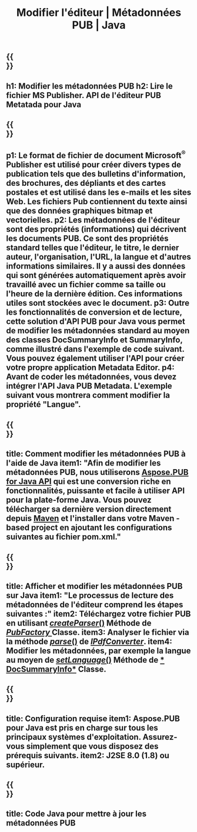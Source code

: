 ﻿---
translation: true
template: /_templates/metadata-java.md
title: Modifier l'éditeur | Métadonnées PUB | Java
description: Lisez les métadonnées de l'éditeur à l'aide de la solution d'API PUB Java. L'API Java native vous donne accès aux propriétés SummaryInfo et DocSummaryInfo.
url: /java/metadata/pub/
metakeywords: modifier les métadonnées de pub java, les métadonnées de fichier pub java, l'éditeur de métadonnées java, lire les métadonnées de fichier pub java, lire les métadonnées de pub java
family: pub
platformtag: java
feature: metadata
aliases: /java/metadata/
---

{{<section banner>}}
---
h1: Modifier les métadonnées PUB
h2: Lire le fichier MS Publisher. API de l'éditeur PUB Metatada pour Java
---

{{<section overview>}}
---
p1: Le format de fichier de document Microsoft<sup>®</sup> Publisher est utilisé pour créer divers types de publication tels que des bulletins d'information, des brochures, des dépliants et des cartes postales et est utilisé dans les e-mails et les sites Web. Les fichiers Pub contiennent du texte ainsi que des données graphiques bitmap et vectorielles.
p2: Les métadonnées de l'éditeur sont des propriétés (informations) qui décrivent les documents PUB. Ce sont des propriétés standard telles que l'éditeur, le titre, le dernier auteur, l'organisation, l'URL, la langue et d'autres informations similaires. Il y a aussi des données qui sont générées automatiquement après avoir travaillé avec un fichier comme sa taille ou l'heure de la dernière édition. Ces informations utiles sont stockées avec le document.
p3: Outre les fonctionnalités de conversion et de lecture, cette solution d'API PUB pour Java vous permet de modifier les métadonnées standard au moyen des classes DocSummaryInfo et SummaryInfo, comme illustré dans l'exemple de code suivant. Vous pouvez également utiliser l'API pour créer votre propre application Metadata Editor.
p4: Avant de coder les métadonnées, vous devez intégrer l'API Java PUB Metadata. L'exemple suivant vous montrera comment modifier la propriété "Langue".
---

{{<section widget>}}
---
title: Comment modifier les métadonnées PUB à l'aide de Java
item1: "Afin de modifier les métadonnées PUB, nous utiliserons [Aspose.PUB for Java API](https://products.aspose.com/pub/java) qui est une conversion riche en fonctionnalités, puissante et facile à utiliser API pour la plate-forme Java. Vous pouvez télécharger sa dernière version directement depuis [Maven](https://repository.aspose.com/webapp/#/artifacts/browse/tree/General/repo/com/aspose/aspose-pub) et l'installer dans votre Maven -based project en ajoutant les configurations suivantes au fichier pom.xml."
---

{{<section feature1>}}
---
title: Afficher et modifier les métadonnées PUB sur Java
item1: "Le processus de lecture des métadonnées de l'éditeur comprend les étapes suivantes :"
item2: Téléchargez votre fichier PUB en utilisant [*createParser*()](https://apireference.aspose.com/pub/java/com.aspose.pub/PubFactory#createParser-java.lang.String-) Méthode de [*PubFactory* ](https://apireference.aspose.com/pub/java/com.aspose.pub/PubFactory) Classe.
item3: Analyser le fichier via la méthode [*parse*()](https://apireference.aspose.com/pub/java/com.aspose.pub/IPubParser#parse--) de [*IPdfConverter*](https://apireference.aspose.com/pub/java/com.aspose.pub/IPubParser).
item4: Modifier les métadonnées, par exemple la langue au moyen de [*setLanguage*()](https://apireference.aspose.com/pub/java/com.aspose.pub/DocSummaryInfo#setLanguage-java.lang.String-) Méthode de [* DocSummaryInfo*](https://apireference.aspose.com/pub/java/com.aspose.pub/DocSummaryInfo) Classe.
---

{{<section feature2>}}
---
title: Configuration requise
item1: Aspose.PUB pour Java est pris en charge sur tous les principaux systèmes d'exploitation. Assurez-vous simplement que vous disposez des prérequis suivants.
item2: J2SE 8.0 (1.8) ou supérieur.
---

{{<section codeexample>}}
---
title: Code Java pour mettre à jour les métadonnées PUB
---